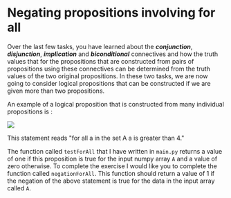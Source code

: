 # Negating propositions involving for all

Over the last few tasks, you have learned about the ___conjunction___, ___disjunction___, ___implication___ and ___biconditional___ connectives and how the truth values that for the propositions that are constructed from pairs of propositions using these connectives can be determined from the truth values of the two original propositions.  In these two tasks, we are now going to consider logical propositions that can be constructed if we are given more than two propositions.   

An example of a logical proposition that is constructed from many individual propositions is :

![](https://render.githubusercontent.com/render/math?math=\forall\a\in\A\quad\a>4)

This statement reads "for all a in the set A a is greater than 4."  

The function called `testForAll` that I have written in `main.py` returns a value of one if this proposition is true for the input numpy array `A` and a value of zero otherwise.  To complete the exercise I would like you to complete the function called `negationForAll`.  This function should return a value of 1 if the negation of the above statement is true for the data in the input array called `A`.
